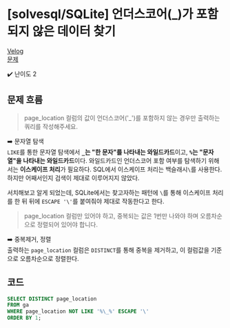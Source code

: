# [solvesql/SQLite] 언더스코어(_)가 포함되지 않은 데이터 찾기

[Velog](https://velog.io/@semoon/solvesqlSQLite-언더스코어가-포함되지-않은-데이터-찾기)<br>
[문제](https://solvesql.com/problems/data-without-underscore/)

✔️ 난이도 2

## 문제 흐름
> page_location 컬럼의 값이 언더스코어('\_')를 포함하지 않는 경우만 출력하는 쿼리를 작성해주세요. 

➡️ 문자열 탐색<br>
`LIKE`를 통한 문자열 탐색에서 **`_`는 "한 문자"를 나타내는 와일드카드**이고,
**`%`는 "문자열"을 나타내는 와일드카드**이다.
와일드카드인 언더스코어 포함 여부를 탐색하기 위해서는 **이스케이프 처리**가 필요하다.
SQL에서 이스케이프 처리는 백슬래시`\`를 사용한다.
하지만 어째서인지 검색이 제대로 이루어지지 않았다.

서치해보고 알게 되었는데,
SQLite에서는 찾고자하는 패턴에 `\`를 통해 이스케이프 처리를 한 뒤
뒤에 `ESCAPE '\'`를 붙여줘야 제대로 작동한다고 한다.

> page_location 컬럼만 있어야 하고, 중복되는 값은 1번만 나와야 하며 오름차순으로 정렬되어 있어야 합니다.

➡️ 중복제거, 정렬<br>
출력하는 `page_location` 컬럼은 `DISTINCT`를 통해 중복을 제거하고,
이 컬럼값을 기준으로 오름차순으로 정렬한다.


## 코드
```sql
SELECT DISTINCT page_location
FROM ga
WHERE page_location NOT LIKE '%\_%' ESCAPE '\'
ORDER BY 1;
```
